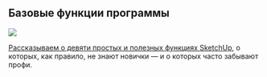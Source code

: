 ## Базовые функции программы

![](/img/SLT_10/1648042595_1_201200-675.jpg#rounded)

[Рассказываем о девяти простых и полезных функциях SketchUp](https://softculture.cc/blog/entries/articles/chto-i-kak-v-sketchup), о которых, как правило, не знают новички — и о которых часто забывают профи.  
